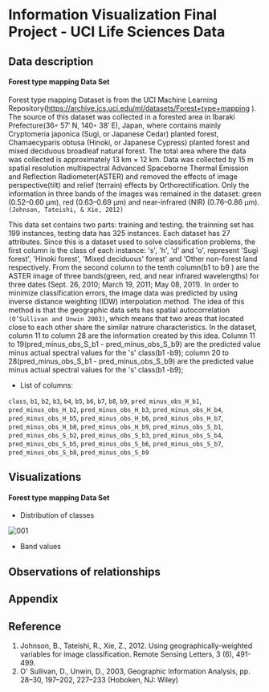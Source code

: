 # Information Visualization Final Project - UCI Life Sciences Data

## Data description

#### Forest type mapping Data Set

Forest type mapping Dataset is from the UCI Machine Learning Repository(https://archive.ics.uci.edu/ml/datasets/Forest+type+mapping ). The source of this dataset was collected in a forested area in Ibaraki Prefecture(36◦ 57′ N, 140◦ 38′ E), Japan, where contains mainly Cryptomeria japonica (Sugi, or Japanese Cedar) planted forest, Chamaecyparis obtusa (Hinoki, or Japanese Cypress) planted forest and mixed deciduous broadleaf natural forest. The total area where the data was collected is approximately 13 km × 12 km. Data was collected by 15 m spatial resolution multispectral Advanced Spaceborne Thermal Emission and Reflection Radiometer(ASTER) and removed the effects of image perspective(tilt) and relief (terrain) effects by Orthorectification. Only the information in three bands of the images was remained in the dataset: green (0.52–0.60 μm), red (0.63–0.69 μm) and near-infrared (NIR) (0.76–0.86 μm).    `(Johnson, Tateishi, & Xie, 2012)`

This data set contains two parts: training and testing. the trainning set has 199 instances, testing data has 325 instances. Each dataset has 27 attributes. Since this is a dataset used to solve classification problems, the first column is the class of each instance: 's', 'h', 'd' and 'o', represent 'Sugi forest', 'Hinoki forest', 'Mixed deciduous' forest' and 'Other non-forest land respectively. From the second column to the tenth column(b1 to b9 ) are the ASTER image of three bands(green, red, and near infrared wavelengths) for three dates (Sept. 26, 2010; March 19, 2011; May 08, 2011).  In order to minimize classification errors, the image data was predicted by using inverse distance weighting (IDW) interpolation method. The idea of this method is that the geographic data sets has spatial autocorrelation `(O’Sullivan and Unwin 2003)`, which means that two areas that located close to each other share the similar natrure characteristics. In the dataset, column 11 to column 28 are the information created by this idea. Column 11 to 19(pred_minus_obs_S_b1 - pred_minus_obs_S_b9) are the predicted value minus actual spectral values for the 's' class(b1 -b9); column 20 to 28(pred_minus_obs_S_b1 - pred_minus_obs_S_b9) are the predicted value minus actual spectral values for the 's' class(b1 -b9); 

- List of columns:

`class`, `b1`, `b2`, `b3`, `b4`, `b5`, `b6`, `b7`, `b8`, `b9`, `pred_minus_obs_H_b1`, `pred_minus_obs_H_b2`, `pred_minus_obs_H_b3`, `pred_minus_obs_H_b4`, `pred_minus_obs_H_b5`, `pred_minus_obs_H_b6`, `pred_minus_obs_H_b7`, `pred_minus_obs_H_b8`, `pred_minus_obs_H_b9`, `pred_minus_obs_S_b1`, `pred_minus_obs_S_b2`, `pred_minus_obs_S_b3`, `pred_minus_obs_S_b4`, `pred_minus_obs_S_b5`, `pred_minus_obs_S_b6`, `pred_minus_obs_S_b7`, `pred_minus_obs_S_b8`, `pred_minus_obs_S_b9`



## Visualizations

#### Forest type mapping Data Set

- Distribution of classes

![001](/Users/hutsh/Documents/PITT/2018Fall/IV/Final/ForestTypes/imgs/001.png)

- Band values



## Observations of relationships



## Appendix

## Reference

1. Johnson, B., Tateishi, R., Xie, Z., 2012. Using geographically-weighted variables for image classification. Remote Sensing Letters, 3 (6), 491-499.
2. O' Sullivan, D., Unwin, D., 2003, Geographic Information Analysis, pp. 28–30, 197–202, 227–233 (Hoboken, NJ: Wiley)
